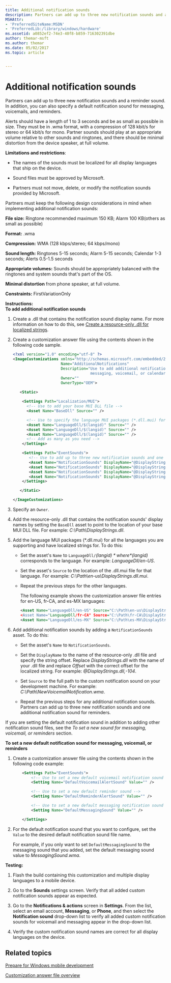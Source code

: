```yaml
---
title: Additional notification sounds
description: Partners can add up to three new notification sounds and a reminder sound. In addition, you can also specify a default notification sound for messaging, voicemails, and reminders.
MSHAttr:
- 'PreferredSiteName:MSDN'
- 'PreferredLib:/library/windows/hardware'
ms.assetid: a0852ef2-74e3-40f8-b859-716302391dbe
author: themar-msft
ms.author: themar
ms.date: 05/02/2017
ms.topic: article


---
```


# Additional notification sounds


Partners can add up to three new notification sounds and a reminder sound. In addition, you can also specify a default notification sound for messaging, voicemails, and reminders.

Alerts should have a length of 1 to 3 seconds and be as small as possible in size. They must be in .wma format, with a compression of 128 kbit/s for stereo or 64 kbit/s for mono. Partner sounds should play at an appropriate volume relative to other sounds and ringtones, and there should be minimal distortion from the device speaker, at full volume.

**Limitations and restrictions**:

-   The names of the sounds must be localized for all display languages that ship on the device.

-   Sound files must be approved by Microsoft.

-   Partners must not move, delete, or modify the notification sounds provided by Microsoft.

Partners must keep the following design considerations in mind when implementing additional notification sounds:

**File size:** Ringtone recommended maximum 150 KB; Alarm 100 KB(others as small as possible)

**Format:** .wma

**Compression:** WMA (128 kbps/stereo; 64 kbps/mono)

**Sound length:** Ringtones 5-15 seconds; Alarm 5-15 seconds; Calendar 1-3 seconds; Alerts 0.5-1.5 seconds

**Appropriate volumes:** Sounds should be appropriately balanced with the ringtones and system sounds that's part of the OS.

**Minimal distortion** from phone speaker, at full volume.

<a href="" id="constraints---firstvariationonly"></a>**Constraints:** FirstVariationOnly  

<a href="" id="instructions-"></a>**Instructions:**  
**To add additional notification sounds**

1. Create a .dll that contains the notification sound display name. For more information on how to do this, see [Create a resource-only .dll for localized strings](create-a-resource-only-dll-for-localized-strings.md).

2. Create a customization answer file using the contents shown in the following code sample.

   ```XML
   <?xml version="1.0" encoding="utf-8" ?>
   <ImageCustomizations xmlns="http://schemas.microsoft.com/embedded/2004/10/ImageUpdate"  
                        Name="AdditionalNotifications"  
                        Description="Use to add additional notification sounds and set new default notification sounds for 
                                     messaging, voicemail, or calendar reminders."  
                        Owner=""  
                        OwnerType="OEM"> 
      
      <Static>  

       <Settings Path="Localization/MUI">  
         <!-- Use to add your base MUI DLL file -->
         <Asset Name="BaseDll" Source="" />

         <!-- Use to specify the language MUI packages (*.dll.mui) for the languages you are supporting and have localized strings for -->
         <Asset Name="LanguageDll/$(langid)" Source="" />
         <Asset Name="LanguageDll/$(langid)" Source="" />
         <Asset Name="LanguageDll/$(langid)" Source="" />
         <!-- Add as many as you need -->         
       </Settings>  

       <Settings Path="EventSounds">  
          <!-- Use to add up to three new notification sounds and one additional notification sound for calendar reminders -->
          <Asset Name="NotificationSounds" DisplayName="@DisplayStrings.dll,-Offset" Source="" />
          <Asset Name="NotificationSounds" DisplayName="@DisplayStrings.dll,-Offset" Source="" />
          <Asset Name="NotificationSounds" DisplayName="@DisplayStrings.dll,-Offset" Source="" />
          <Asset Name="NotificationSounds" DisplayName="@DisplayStrings.dll,-Offset" Source="" />
       </Settings>  

      </Static>

   </ImageCustomizations>
   ```

3. Specify an `Owner`.

4. Add the resource-only .dll that contains the notification sounds' display names by setting the `BaseDll` asset to point to the location of your base MUI DLL file. For example: *C:\\Path\\DisplayStrings.dll*.

5. Add the language MUI packages (\*.dll.mui) for all the languages you are supporting and have localized strings for. To do this:

   -   Set the asset's `Name` to `LanguageDll/`*$(langid)* where *$(langid)* corresponds to the language. For example: *LanguageDll/en-US*.

   -   Set the asset's `Source` to the location of the .dll.mui file for that language. For example: *C:\\Path\\en-us\\DisplayStrings.dll.mui*.

   -   Repeat the previous steps for the other languages.

       The following example shows the customization answer file entries for en-US, fr-CA, and es-MX languages:

       ```XML
       <Asset Name="LanguageDll/en-US" Source="C:\Path\en-us\DisplayStrings.dll.mui” />
       <Asset Name="LanguageDll/fr-CA" Source="C:\Path\fr-CA\DisplayStrings.dll.mui" />
       <Asset Name="LanguageDll/es-MX" Source="C:\Path\es-MX\DisplayStrings.dll.mui" />
       ```

6. Add additional notification sounds by adding a `NotificationSounds` asset. To do this:

   - Set the asset's `Name` to `NotificationSounds`.

   - Set the `DisplayName` to the name of the resource-only .dll file and specify the string offset. Replace *DisplayStrings.dll* with the name of your .dll file and replace *Offset* with the correct offset for the localized string. For example: <em>@DisplayStrings.dll,-104</em>.

   - Set `Source` to the full path to the custom notification sound on your development machine. For example: *C:\\Path\\NewVoicemailNotification.wma*.

   - Repeat the previous steps for any additional notification sounds. Partners can add up to three new notification sounds and one additional notification sound for reminders.

If you are setting the default notification sound in addition to adding other notification sound files, see the *To set a new sound for messaging, voicemail, or reminders* section.

**To set a new default notification sound for messaging, voicemail, or reminders**

1.  Create a customization answer file using the contents shown in the following code example:

    ```XML
        <Settings Path="EventSounds">
            <!-- Use to set a new default voicemail notification sound -->
            <Setting Name="DefaultVoicemailAlertSound" Value="" />

            <!-- Use to set a new default reminder sound -->
            <Setting Name="DefaultReminderAlertSound" Value="" />

            <!-- Use to set a new default messaging notification sound -->
            <Setting Name="DefaultMessagingSound" Value="" />

        </Settings>
    ```

2.  For the default notification sound that you want to configure, set the `Value` to the desired default notification sound file name.

    For example, if you only want to set `DefaultMessagingSound` to the messaging sound that you added, set the default messaging sound value to *MessagingSound.wma*.

<a href="" id="testing-"></a>**Testing:**  
1.  Flash the build containing this customization and multiple display languages to a mobile device.

2.  Go to the **Sounds** settings screen. Verify that all added custom notification sounds appear as expected.

3.  Go to the **Notifications & actions** screen in **Settings**. From the list, select an email account, **Messaging**, or **Phone**, and then select the **Notification sound** drop-down list to verify all added custom notification sounds for voicemail and messaging appear in the drop-down list.

4.  Verify the custom notification sound names are correct for all display languages on the device.

## Related topics

[Prepare for Windows mobile development](https://docs.microsoft.com/en-us/windows-hardware/manufacture/mobile/preparing-for-windows-mobile-development)

[Customization answer file overview](https://docs.microsoft.com/en-us/windows-hardware/customize/mobile/mcsf/customization-answer-file)
